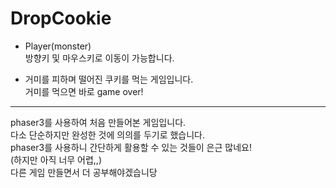 # DropCookie

* Player(monster)    
  방향키 및 마우스키로 이동이 가능합니다.

* 거미를 피하며 떨어진 쿠키를 먹는 게임입니다.        
거미를 먹으면 바로 game over!

***

phaser3를 사용하여 처음 만들어본 게임입니다.    
다소 단순하지만 완성한 것에 의의를 두기로 했습니다.    
phaser3를 사용하니 간단하게 활용할 수 있는 것들이 은근 많네요!    
(하지만 아직 너무 어렵,,)    
다른 게임 만들면서 더 공부해야겠습니당






